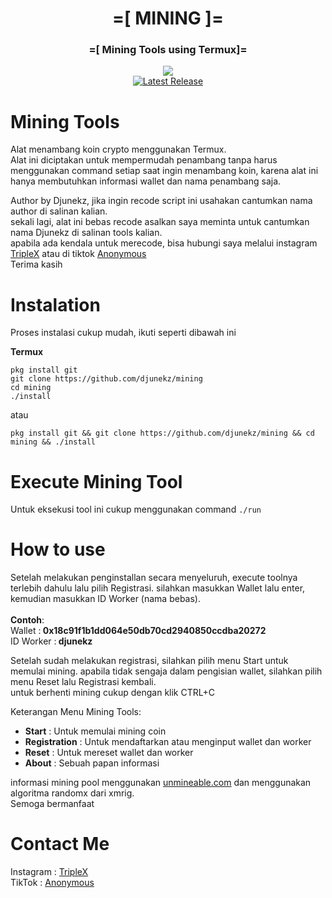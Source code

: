 <h1 align="center">=[ MINING ]=</h1>
<h3 align="center">=[ Mining Tools using Termux]=</h3>
<p align="center">
<img src="https://img.shields.io/static/v1?style=for-the-badge&logo=appveyor&label=AUTHOR&message=DJUNEKZ&color=green")
<br><br>
<a href="https://github.com/djunekz/mining/releases"><img alt="Latest Release" src="https://img.shields.io/github/release/djunekz/mining.svg" /></a>
<br>

# Mining Tools

Alat menambang koin crypto menggunakan Termux.<br>
Alat ini diciptakan untuk mempermudah penambang tanpa harus menggunakan command setiap saat ingin menambang koin, karena alat ini hanya membutuhkan informasi wallet dan nama penambang saja.<br>

Author by Djunekz, jika ingin recode script ini usahakan cantumkan nama author di salinan kalian.<br>
sekali lagi, alat ini bebas recode asalkan saya meminta untuk cantumkan nama Djunekz di salinan tools kalian.<br>
apabila ada kendala untuk merecode, bisa hubungi saya melalui instagram <a href="https://instagram.com/triple_x_redhh">TripleX</a> atau di tiktok <a href="https://tiktok.com/@anonymous_id_">Anonymous</a><br>
Terima kasih

# Instalation

Proses instalasi cukup mudah, ikuti seperti dibawah ini

**Termux**
```
pkg install git
git clone https://github.com/djunekz/mining
cd mining
./install
```
atau
```
pkg install git && git clone https://github.com/djunekz/mining && cd mining && ./install
```

# Execute Mining Tool

Untuk eksekusi tool ini cukup menggunakan command `./run`

# How to use

Setelah melakukan penginstallan secara menyeluruh, execute toolnya terlebih dahulu lalu pilih Registrasi. silahkan masukkan Wallet lalu enter, kemudian masukkan ID Worker (nama bebas).<br><br>
<b>Contoh</b>:<br>
Wallet :<b> 0x18c91f1b1dd064e50db70cd2940850ccdba20272</b><br>
ID Worker :<b> djunekz</b>

Setelah sudah melakukan registrasi, silahkan pilih menu Start untuk memulai mining.
apabila tidak sengaja dalam pengisian wallet, silahkan pilih menu Reset lalu Registrasi kembali.<br>
untuk berhenti mining cukup dengan klik CTRL+C

Keterangan Menu Mining Tools:
- <b>Start</b> : Untuk memulai mining coin
- <b>Registration</b> : Untuk mendaftarkan atau menginput wallet dan worker
- <b>Reset</b> : Untuk mereset wallet dan worker
- <b>About</b> : Sebuah papan informasi

informasi mining pool menggunakan <u><a href="https://unmineable.com">unmineable.com</a></u> dan menggunakan algoritma randomx dari xmrig.<br>
Semoga bermanfaat

# Contact Me

Instagram : <a href="https://instagram.com/triple_x_redhh">TripleX</a><br>
TikTok : <a href="https://tiktok.com/@anonymous_id_">Anonymous</a>
